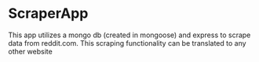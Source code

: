 # ScraperApp
This app utilizes a mongo db (created in mongoose) and express to scrape data from reddit.com.  This scraping functionality can be translated to any other website 
